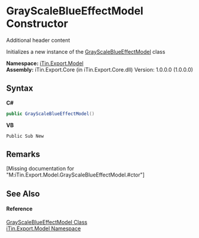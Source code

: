 # GrayScaleBlueEffectModel Constructor 
Additional header content 

Initializes a new instance of the <a href="T_iTin_Export_Model_GrayScaleBlueEffectModel">GrayScaleBlueEffectModel</a> class

**Namespace:**&nbsp;<a href="N_iTin_Export_Model">iTin.Export.Model</a><br />**Assembly:**&nbsp;iTin.Export.Core (in iTin.Export.Core.dll) Version: 1.0.0.0 (1.0.0.0)

## Syntax

**C#**<br />
``` C#
public GrayScaleBlueEffectModel()
```

**VB**<br />
``` VB
Public Sub New
```


## Remarks
\[Missing <remarks> documentation for "M:iTin.Export.Model.GrayScaleBlueEffectModel.#ctor"\]

## See Also


#### Reference
<a href="T_iTin_Export_Model_GrayScaleBlueEffectModel">GrayScaleBlueEffectModel Class</a><br /><a href="N_iTin_Export_Model">iTin.Export.Model Namespace</a><br />